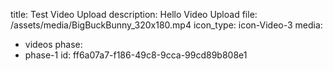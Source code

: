 title: Test Video Upload
description: Hello Video Upload
file: /assets/media/BigBuckBunny_320x180.mp4
icon_type: icon-Video-3
media:
  - videos
phase:
  - phase-1
id: ff6a07a7-f186-49c8-9cca-99cd89b808e1
